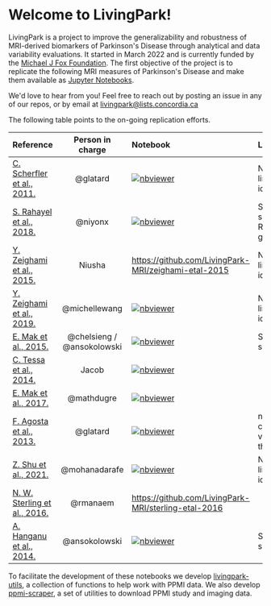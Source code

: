 # Welcome to LivingPark!

LivingPark is a project to improve the generalizability and robustness of MRI-derived biomarkers of Parkinson's Disease through analytical and data variability evaluations.
It started in March 2022 and is currently funded by the [Michael J Fox Foundation](https://www.michaeljfox.org). The first objective of the project is to 
replicate the following MRI measures of Parkinson's Disease and make them available as [Jupyter Notebooks](https://jupyter.org).

We'd love to hear from you! Feel free to reach out by posting an issue in any of our repos, or by email at [livingpark@lists.concordia.ca](mailto:livingpark@lists.concordia.ca)

The following table points to the on-going replication efforts.

| Reference | Person in charge | Notebook | Limitations | External review | Authors feedback | Extension to QPN |
|:----------|:----------------:|:--------------|:------------|:----------------|:-----------------|:-----------------|
| [C. Scherfler et al., 2011.](https://onlinelibrary.wiley.com/doi/full/10.1002/ana.22245) | @glatard | [![nbviewer](https://img.shields.io/badge/view%20on-nbviewer-brightgreen.svg)](https://nbviewer.org/github/LivingPark-MRI/scherfler-etal/blob/main/scherfler-etal.ipynb) | No major limitation identified | | | |
| [S. Rahayel et al., 2018.](https://n.neurology.org/content/90/20/e1759.abstract) | @niyonx | [![nbviewer](https://img.shields.io/badge/view%20on-nbviewer-brightgreen.svg)](https://nbviewer.org/github/LivingPark-MRI/rahayel-etal/blob/main/rahayel-etal-2018.ipynb) | Sample size in RDB-MCI group | | | |
| [Y. Zeighami et al., 2015.](https://elifesciences.org/articles/8440) | Niusha | https://github.com/LivingPark-MRI/zeighami-etal-2015| No major limitation identified  || On-going ||
| [Y. Zeighami et al., 2019.](https://www.sciencedirect.com/science/article/pii/S2213158219303365) | @michellewang | [![nbviewer](https://img.shields.io/badge/view%20on-nbviewer-brightgreen.svg)](https://nbviewer.org/github/LivingPark-MRI/zeighami-etal-2019/blob/main/zeighami-etal-2019.ipynb)| No major limitation identified | | On-going | |
| [E. Mak et al., 2015.](https://academic.oup.com/brain/article/138/10/2974/2468704) | @chelsieng / @ansokolowski | [![nbviewer](https://img.shields.io/badge/view%20on-nbviewer-brightgreen.svg)](https://nbviewer.org/github/chelsieng/mak-etal-2015/blob/main/mak-etal-2015.ipynb)  | Sample size | | | | |
| [C. Tessa et al., 2014.](https://onlinelibrary.wiley.com/doi/full/10.1002/hbm.22449) | Jacob | [![nbviewer](https://img.shields.io/badge/view%20on-nbviewer-brightgreen.svg)](https://nbviewer.org/github/LivingPark-MRI/tessa-etal-2014/blob/main/Replication%20-%20%20Tessa%20et%20al.%202014.ipynb) | | | | |
| [E. Mak et al., 2017.](https://www.sciencedirect.com/science/article/pii/S0197458017300830) | @mathdugre | [![nbviewer](https://img.shields.io/badge/view%20on-nbviewer-brightgreen.svg)](https://nbviewer.org/github/LivingPark-MRI/mak-etal/blob/main/mak-etal-2017.ipynb)| | | | |
| [F. Agosta et al.,  2013.](https://onlinelibrary.wiley.com/doi/full/10.1002/hbm.22101) | @glatard |[![nbviewer](https://img.shields.io/badge/view%20on-nbviewer-brightgreen.svg)](https://nbviewer.org/github/LivingPark-MRI/agosta-etal/blob/main/agosta-etal.ipynb) | need to check p-value thresholds | | | |
| [Z. Shu et al., 2021.](https://onlinelibrary.wiley.com/doi/full/10.1002/mrm.28522) | @mohanadarafe | [![nbviewer](https://img.shields.io/badge/view%20on-nbviewer-brightgreen.svg)](https://nbviewer.org/github/LivingPark-MRI/shu-etal/blob/main/shu-etal.ipynb) | No major limitation identified | | | |
| [N. W. Sterling et al., 2016.](https://n.neurology.org/content/86/12/1143.short) | @rmanaem | https://github.com/LivingPark-MRI/sterling-etal-2016 | | | | |
| [A. Hanganu et al., 2014.](https://academic.oup.com/brain/article/137/4/1120/372146) | @ansokolowski | [![nbviewer](https://img.shields.io/badge/view%20on-nbviewer-brightgreen.svg)](https://nbviewer.org/github/LivingPark-MRI/hanganu-etal-2014/blob/main/hanganu-etal-2014.ipynb) | Sample size | | On-going | |

To facilitate the development of these notebooks we develop [livingpark-utils](https://github.com/LivingPark-MRI/livingpark-utils), a collection of functions to help work with PPMI data. We also develop [ppmi-scraper](https://github.com/LivingPark-MRI/ppmi-scraper), a set of utilities to download PPMI study and imaging data. 

